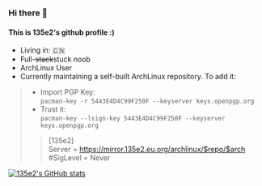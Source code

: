 ### Hi there 👋
#### This is 135e2's github profile :)
- Living in: :cn:
- Full-~~stack~~stuck noob
- ArchLinux User
- Currently maintaining a self-built ArchLinux repository.
To add it:
>* Import PGP Key:  
>`pacman-key -r 5443E4D4C99F250F --keyserver keys.openpgp.org`
>* Trust it:  
>`pacman-key --lsign-key 5443E4D4C99F250F --keyserver keys.openpgp.org`
>>[135e2]  
Server = https://mirror.135e2.eu.org/archlinux/$repo/$arch  
#SigLevel = Never

[![135e2's GitHub stats](https://github-readme-stats-evb7m91js-135e2.vercel.app/api?username=135e2&theme=vue&show_icons=true)](https://github.com/anuraghazra/github-readme-stats)
